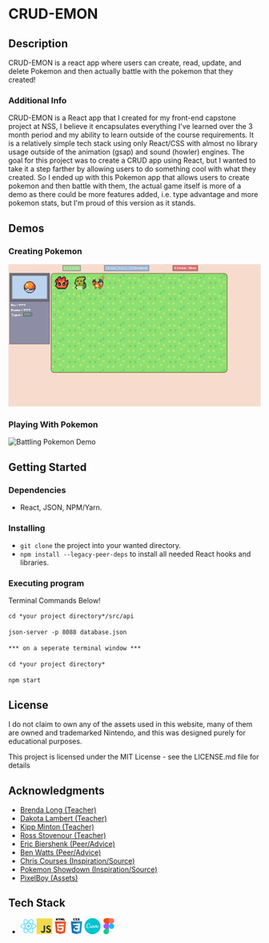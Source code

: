 # CRUD-EMON

## Description

CRUD-EMON is a react app where users can create, read, update, and delete Pokemon and then actually battle with the pokemon that they created!

### Additional Info

CRUD-EMON is a React app that I created for my front-end capstone project at NSS, I believe it encapsulates everything I've learned over the 3 month period and my ability to learn outside of the course requirements. It is a relatively simple tech stack using only React/CSS with almost no library usage outside of the animation (gsap) and sound (howler) engines. The goal for this project was to create a CRUD app using React, but I wanted to take it a step farther by allowing users to do something cool with what they created. So I ended up with this Pokemon app that allows users to create pokemon and then battle with them, the actual game itself is more of a demo as there could be more features added, i.e. type advantage and more pokemon stats, but I'm proud of this version as it stands.

## Demos

### Creating Pokemon

![Battling Pokemon Demo](/demos/pokemon-create-demo.gif)

### Playing With Pokemon

![Battling Pokemon Demo](/demos/pokemon-battle-demo.gif)

## Getting Started

### Dependencies

- React, JSON, NPM/Yarn.

### Installing

- `git clone` the project into your wanted directory.
- `npm install --legacy-peer-deps` to install all needed React hooks and libraries.

### Executing program

Terminal Commands Below!

```
cd *your project directory*/src/api

json-server -p 8088 database.json

*** on a seperate terminal window ***

cd *your project directory*

npm start

```

## License

I do not claim to own any of the assets used in this website, many of them are owned and trademarked Nintendo, and this was designed purely for educational purposes.

This project is licensed under the MIT License - see the LICENSE.md file for details

## Acknowledgments

- [Brenda Long (Teacher)](https://www.linkedin.com/in/brenda-long/)
- [Dakota Lambert (Teacher)](https://www.linkedin.com/in/dakotashaynelambert/)
- [Kipp Minton (Teacher)](https://www.linkedin.com/in/luciankippminton/)
- [Ross Stovenour (Teacher)](https://www.linkedin.com/in/ross-stovenour/)
- [Eric Biershenk (Peer/Advice)](https://www.linkedin.com/in/eric-bierschenk-b38ab71b3/)
- [Ben Watts (Peer/Advice)](https://www.linkedin.com/in/ben-watts9/)
- [Chris Courses (Inspiration/Source)](https://github.com/chriscourses)
- [Pokemon Showdown (Inspiration/Source)](https://pokemonshowdown.com/)
- [PixelBoy (Assets)](https://pixel-boy.itch.io/ninja-adventure-asset-pack)

## Tech Stack
  - <nobr><img width ='32px' src ='https://raw.githubusercontent.com/devicons/devicon/1119b9f84c0290e0f0b38982099a2bd027a48bf1/icons/react/react-original.svg'><img width ='32px' src ='https://raw.githubusercontent.com/devicons/devicon/master/icons/javascript/javascript-original.svg'><img width ='32px' src ='https://raw.githubusercontent.com/devicons/devicon/master/icons/html5/html5-original-wordmark.svg'><img width ='32px' src ='https://raw.githubusercontent.com/devicons/devicon/master/icons/css3/css3-original-wordmark.svg'><img width ='32px' src ='https://raw.githubusercontent.com/devicons/devicon/master/icons/canva/canva-original.svg'><img width ='32px' src ='https://github.com/devicons/devicon/blob/master/icons/figma/figma-original.svg'>
